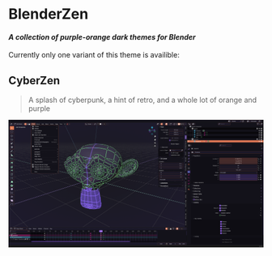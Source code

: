 # BlenderZen
#### *A collection of purple-orange dark themes for Blender*

Currently only one variant of this theme is availible:

## CyberZen
> A splash of cyberpunk, a hint of retro, and a whole lot of orange and purple

![CyberZen Showcase](./Images/CyberZen-Showcase.001.png)
